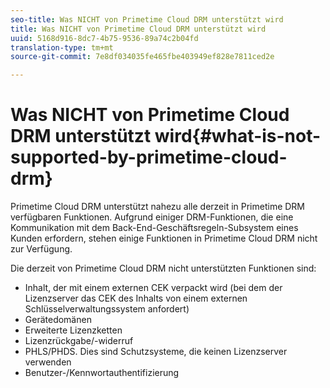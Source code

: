 ```yaml
---
seo-title: Was NICHT von Primetime Cloud DRM unterstützt wird
title: Was NICHT von Primetime Cloud DRM unterstützt wird
uuid: 5168d916-8dc7-4b75-9536-89a74c2b04fd
translation-type: tm+mt
source-git-commit: 7e8df034035fe465fbe403949ef828e7811ced2e

---
```



# Was NICHT von Primetime Cloud DRM unterstützt wird{#what-is-not-supported-by-primetime-cloud-drm}

Primetime Cloud DRM unterstützt nahezu alle derzeit in Primetime DRM verfügbaren Funktionen. Aufgrund einiger DRM-Funktionen, die eine Kommunikation mit dem Back-End-Geschäftsregeln-Subsystem eines Kunden erfordern, stehen einige Funktionen in Primetime Cloud DRM nicht zur Verfügung.

Die derzeit von Primetime Cloud DRM nicht unterstützten Funktionen sind:

* Inhalt, der mit einem externen CEK verpackt wird (bei dem der Lizenzserver das CEK des Inhalts von einem externen Schlüsselverwaltungssystem anfordert)
* Gerätedomänen
* Erweiterte Lizenzketten
* Lizenzrückgabe/-widerruf
* PHLS/PHDS. Dies sind Schutzsysteme, die keinen Lizenzserver verwenden
* Benutzer-/Kennwortauthentifizierung

